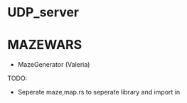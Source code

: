 # UDP_server



# MAZEWARS

* MazeGenerator (Valeria)

TODO: 
* Seperate maze,map.rs to seperate library and import in
